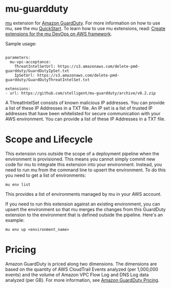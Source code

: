 # mu-guardduty
[mu](https://github.com/stelligent/mu) extension for [Amazon GuardDuty](https://aws.amazon.com/guardduty/). For more information on how to use mu, see the mu [QuickStart](https://github.com/stelligent/mu/wiki/Quickstart). To learn how to use mu extensions, read: [Create extensions for the mu DevOps on AWS framework](https://stelligent.com/2018/01/31/create-extensions-for-the-mu-devops-on-aws-framework/).

Sample usage: 

```

parameters:
  mu-vpc-acceptance:
    ThreatIntelSetUrl: https://s3.amazonaws.com/delete-pmd-guardduty/GuardDutyIpSet.txt
    IpSetUrl: https://s3.amazonaws.com/delete-pmd-guardduty/GuardDutyThreatIntelSet.txt

extensions:
- url: https://github.com/stelligent/mu-guardduty/archive/v0.2.zip
```

A ThreatIntelSet consists of known malicious IP addresses. You can provide a list of these IP Addresses in a TXT file. An IP set is a list of trusted IP addresses that have been whitelisted for secure communication with your AWS environment. You can provide a list of these IP Addresses in a TXT file. 

# Scope and Lifecycle
This extension runs outside the scope of a deployment pipeline when the environment is provisioned. This means you cannot simply commit new code for mu to integrate this extension into your environment. Instead, you need to run mu from the command line to upsert the environment. To do this you need to get a list of environments: 

`mu env list`

This provides a list of environments managed by mu in your AWS account. 

If you need to run this extension against an existing environment, you can upsert the environment so that mu merges the changes from this GuardDuty extension to the environment that is defined outside the pipeline. Here's an example:

`mu env up <environment_name>`

# Pricing
Amazon GuardDuty is priced along two dimensions. The dimensions are based on the quantity of AWS CloudTrail Events analyzed (per 1,000,000 events) and the volume of Amazon VPC Flow Log and DNS Log data analyzed (per GB). For more information, see [Amazon GuardDuty Pricing](https://aws.amazon.com/guardduty/pricing/).
